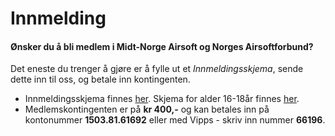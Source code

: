 # Innmelding
#### Ønsker du å bli medlem i Midt-Norge Airsoft og Norges Airsoftforbund?
Det eneste du trenger å gjøre er å fylle ut et *Innmeldingsskjema*, sende dette inn til oss, og betale inn kontingenten.

* Innmeldingsskjema finnes [her](https://midtnorgeairsoft.no/static/files/skjema.innmelding.pdf). Skjema for alder 16-18år finnes [her](https://midtnorgeairsoft.no/static/files/skjema.innmelding.16.18.pdf). 
* Medlemskontingenten er på **kr 400,-** og kan betales inn på kontonummer **1503.81.61692** eller med Vipps - skriv inn nummer **66196**.
